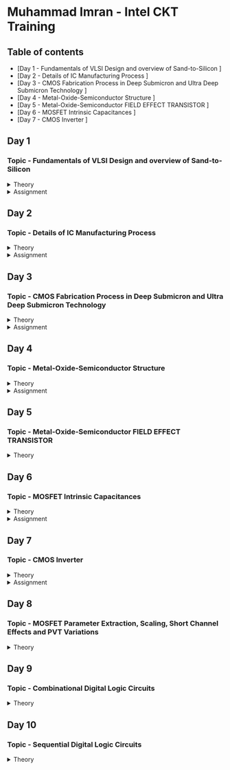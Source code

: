 # Muhammad Imran - Intel CKT Training

## Table of contents
* [Day 1 - Fundamentals of VLSI Design and overview of Sand-to-Silicon ]
* [Day 2 - Details of IC Manufacturing Process ]
* [Day 3 - CMOS Fabrication Process in Deep Submicron and Ultra Deep Submicron Technology ]
* [Day 4 - Metal-Oxide-Semiconductor Structure ]
* [Day 5 - Metal-Oxide-Semiconductor FIELD EFFECT TRANSISTOR ]
* [Day 6 - MOSFET Intrinsic Capacitances ]
* [Day 7 - CMOS Inverter ]



## Day 1
### Topic - Fundamentals of VLSI Design and overview of Sand-to-Silicon
<Details>
 <summary>Theory</summary>
 
### Theory 
**Overview of VLSI Design**
* **Packaged Chip**  
  -Packaging of silicon die with plastic case to protect the die
  * Examples types of packaging:
    * System in a package (SIP)
    * Dual in-line package (DIP)
    * Quad-flat no-leads (QFN)
    * Ball grid array (BGA)
  
  * **Die** 
    * Size is generally 1mmx1mm or 1mmx2mm
    * Made from a wafer which every single wafer consists of many die
    * **Inside the die:**  
  ![image](https://user-images.githubusercontent.com/121994033/210920544-118c0d99-ec97-4fcf-a49a-5fb883793df9.png)
      * Digital  
        Consists of Gates, Muxes, Decoders, Counters, Resistors, FSMs etc which all are made by standard cells using semi custom VLSI design flow.
      * Analog and RF
        * Consists of Clock: VCO and PLL; Voltage Ref. and Reg.: Bandgap reference, LDO, DC-DC converter; Data: PRBS generator; Amplifiers and Filters;  
          Interfaces: ADC and DAC  
        * All are made using custom VLSI flow  
      * Memory and Memory Controller  
        Consists of Static Random Access Memory (SRAM) and SRAM controller
  
  **VLSI Design Methodology**
    * **FPGA Based Design**
      * Faster prototyping and cost-effective
      * A typical FPGA chip consists,
        * Input/output buffers
        * Array of configurable logic blocks (CLBs)
        * Programmable interconnect structures
      * The programming of interconnects is accomplished by programming of RAM
      * Signal routing between the CLBs and the I/O blocks made by configurable switching matrice
    * **ASIC Design**
      * **Standard cell based design**
        * most prevalent full-custom design styles and requires development of a full-custom mask set.
        * commonly used logic cells are developed, characterized, and stored in a standard-cell library.
        * constant height for all cells in a same technology
        * can have several version for different fan-out driving capability

      * **Full custom design**
        * done without any library by designers
        * layouts, orientation, placement of transistor done by designers
        * developement cost is high
        * all analog and RF designs are full custom design
  
  **VLSI Design Quality**  
    * **Testability**  
      Design of testable chip  
    * **Yield and Manufacturability**  
      Yield: No. of tested of chips/Total no. of Chips    
      Functional Yield: Checks at lower speed  
      Parametric Yield: Checks at required speed
    * **Reliability**  
      ESD, EOS, Electromigration, Oxide breakdown, Power and ground bouncing, On-chip noise and cross-talk.
    * **Technology Upgradability**  
      Design style must be flexible to technology update so that the design can be use back with minimal cost. 
      Use advanced CAD tools to automatically generate physical layout.
  
  **Package Technology**
    -Chip designers should work closely with package designers to consider various packaging constraints, parasitic, length of bonding wire, no. of bonding pads.  
    * **Classification of Package**  
    * Pin-through-hole (PTH): holes drilled in PCB, not cost effective but soldering process in not inexpensive.
    * Surface Mount Technology (SMT): Directly soldered on the PCB, cost and space effective but expensive equipment's are needed for soldering
    * Plastic: Dominant for many years but it has the disadvantage of being permeable to environmental moisture.
    * Ceramic: Power consumption, performance and environmental requirements
![image](https://user-images.githubusercontent.com/121994033/210987021-f788bed8-7a79-4284-8db6-d7b5e91ada3b.png)

  **CAD Tools**  
  -Execute majority of the computation intensive parts of the design  
  Can be categorized into:
  * High-level synthesis
  * Logic synthesis
  * Circuit optimization
  * Layout
  * Placement and routing
  * Simulation
  * Design rules and checking
  </details>
  
 <Details>
 <summary>Assignment</summary>
 
 ### Assignment
 **RC Assignment**  
 ![image](https://user-images.githubusercontent.com/121994033/212216232-df6c4662-7c1c-49a0-ae07-ba81509ce382.png)
  </details>

## Day 2
### Topic - Details of IC Manufacturing Process
<details>
 <summary>Theory</summary>
 
### Theory 
**Analog IC Design Process**
![image](https://user-images.githubusercontent.com/121994033/211587318-48f31c1d-7a70-48c1-90a8-fa2c5472582c.png)

| Electrical Design | Physical Design | Test Design |  
| --- | --- | --- |
| process of going from the specification to a circuit solution | process of representing the electrical design in a layout consisting of many distinct geometrical rectangle at various levels | process of coordinating, planning and implementing the measurement of the analog integrated circuit performance |
| The electrical design requires active and passive device electrical models for creating the design, verifying the design and determining the robustness of the design | The physical design needs entering various geometries, follow DRC, LVS check and parasitic extraction | Types of test: Functional, Parametric, Static, Dynamic |

**Analog IC Design Process and its Relation with CAD and PDK**  
![image](https://user-images.githubusercontent.com/121994033/211595323-499f4d77-b1eb-47f9-8039-50dc1a877483.png)

**Role of Circuit Designer**  
 * Circuit Designer determine the implementation of the circuit which impact performance, power and cost
 * Design a practical circuit based on the device limits, technology constraints and physical implementations
 * Circuit designer should have very good understanding of layout design, so that in less iterations the design can be fridged.
 *  A good circuit designer should always discussed with the layout designer for better and efficient circuit design.
 
**CMOS Technology**  
 Why CMOS Technology?   
| Comparison Feature | BJT | MOSFET |  
| --- | --- | --- |
| Cut-off Frequency  | High | Less |
| Noise (at same thermal noise) | Less 1/f | More 1/f |
| DC Range of Operation | 9 decades of exponential current versus VBE | 2-3 decades of square law behaviour |
| Transconductance (Same Current) | Larger by 10X | Smaller by 10X |
| Small Signal Output Resistance | Slightly larger | Smaller for short channel |
| Switch Implementation | Poor | Good |
| Performance/Power Ratio | High | Low |
| Technology Improvement | Slower | Faster |
* Comparison made from digital viewpoint will side with CMOS. Since large volume mixed-mode technology will be driven by digital demands, CMOS is an obvious choice.  

**Categorization of the CMOS Technology**  
 * Submicron Technology: Lmin ≥ 0.35 µm
 * Deep Submicron Technology (DSM): 0.1 µm ≤ Lmin ≤ 0.35 µm
 * Ultra-Deep Submicron Technology (UDSM): Lmin ≤ 0.1 µm
 * BiCMOS Technology: Lmin = 0.5 µm
 
 **CMOS Fabrication Process**  
 Process Steps:
 <Details>
 <summary>1. Wafer formation (sand-to-silicon)</summary>  
 
  * The basic raw material used in CMOS fabs is a wafer or disk of silicon, roughly 75 mm to 300 mm (12 inch) in diameter and less than 1 mm thick.  
  * Wafers are cut from boules, cylindrical ingots of singlecrystal silicon, that have been pulled from a crucible of pure molten silicon.  
  * Controlled amounts of impurities are added to the melt to provide the crystal with the required electrical properties.  
  * A seed crystal is dipped into the melt to initiate crystal growth.  
  * The seed is gradually withdrawn vertically from the melt while simultaneously being rotated.  
  * The molten silicon attaches itself to the seed and recrystallizes as it is withdrawn.  
  * The seed withdrawal and rotation rates determine the diameter of the ingot.  
  * Growth rates vary from 30 to 180 mm/hour.
  </details>
  
  <Details>
  <summary>2. Photolithography</summary> 
  
  * The patterning is achieved by a process called photolithography.  
  * The primary method for defining areas of interest (i.e., where we want material to be present or absent) on a wafer is by the use of photoresists.
  * The wafer is coated with the photoresist and subjected to selective illumination through the photomask.
  * A photomask is constructed with chromium (chrome) covered quartz glass. A UV light source is used to expose the photoresist.
  * A developer solvent is then used to dissolve the soluble unexposed photoresist, leaving islands of insoluble exposed photoresist.
   </details>

  <Details>
  <summary>3. Well and Channel Formation</summary>
  
  * N-well process: In a n-well process, the pMOS transistors are built in a n-well and the nMOS transistor is placed in the p-type substrate.
  * P-well process: In a p-well process, the nMOS transistors are built in a p-well and the pMOS transistor is placed in the n-type substrate. p-well processes were used to optimize the pMOS transistor performance.
  * Twin-well process: Twin-well processes accompanied the emergence of n-well processes. A twinwell process allows the optimization of each transistor type.
  * Triple-well process: The triple-well process has emerged to provide good isolation between analog and digital blocks in mixed-signal chips; it is also used to isolate high-density dynamic memory from logic.
  
  ![image](https://user-images.githubusercontent.com/121994033/211602633-20172bec-59b8-4a15-a366-4ad4c3a8796e.png)

  </details>
 
  <Details>
  <summary>4. Silicon Dioxide (Sio2) Deposition</summary>
  
  * Oxidation of silicon is achieved by heating silicon wafers in an oxidizing atmosphere. The following are some common approaches:
  * Wet Oxidation: when the oxidizing atmosphere contains water vapor.  
   • The temperature is usually between 900 °C and 1000 °C.  
   • Wet oxidation is a rapid process.  
  * Dry Oxidation: when the oxidizing atmosphere is pure oxygen  
   • Temperatures are in the region of 1200 °C to achieve an acceptable growth rate.  
   • Dry oxidation forms a better quality oxide than wet oxidation.  
   • It is used to form thin, highly controlled gate oxides, while wet oxidation may be used to form thick field oxides.
   * Atomic Layer Deposition (ALD): when a thin chemical layer (material A) is attached to a surface and then a chemical (material B) is introduced to produce a thin layer of the required layer (i.e., SiO2––this can also be used for other various dielectrics and metals).
  </details>
 
  <Details>
  <summary>5. Isolation</summary>

  * Individual devices in a CMOS process need to be isolated from one another so that they do not have unexpected interactions.
  * The transistor gate consists of a thin gate oxide layer.
  * The thick oxide used to be formed by a process called Local Oxidation of Silicon (LOCOS).
  * A problem with LOCOS-based processes is the transition between thick andthin oxide, which extended some distance laterally to form a so-called bird’s beak.
  * Starting around the 0.35 µm node, shallow trench isolation (STI) was introduced to avoid the problems with LOCOS.
  * STI forms insulating trenches of SiO2 surrounding the transistors (everywhere except the active area).
  </details>
 
  <Details>
  <summary>6. Gate Oxide Creation</summary>
  
 * The next step in the process is to form the gate oxide for the transistors. As mentioned, this is most commonly in the form of silicon dioxide (SiO2).The transistor gate consists of a thin gate oxide layer
  </details>
 
  <Details>
  <summary>7. Gate and Source/Drain Formations</summary>
  
  * Grow gate oxide wherever transistors are required (area = source + drain + gate)––elsewhere there will be thick oxide or trench isolation.
  * Deposit polysilicon on chip
  * Pattern polysilicon (both gates and interconnect)
  * Etch exposed gate oxide—i.e., the area of gate oxide where transistors are required that was not covered by polysilicon; at this stage, the chip has windows down to the well or substrate wherever a source/drain diffusion is required
  * Implant pMOS and nMOS source/drain regions
  </details>

 <Details>
 <summary>8. Contacts and Metallization</summary>
 
 * Contact cuts are made to source, drain, and gate according to the contact mask. These are holes etched in the dielectric after the source/drain formation.
 * Older processes commonly use aluminum (Al) for wires, although newer ones offer copper (Cu) for lower resistance.
 * Tungsten (W) can be used as a plug to fill the contact holes (to alleviate problems of aluminum not conforming to small contacts)
 </details>
 
 <Details>
 <summary>9. Passivation</summary>
 
 * The final processing step is to add a protective glass layer called passivation or over glass that prevents the ingress of contaminants.
 * Openings in the passivation layer, called overglass cuts, allow connection to I/O pads and test probe points if needed.
  </details>
  
 <Details>
 <summary>10. Metrology</summary>
 
 * Metrology is the science of measuring. Everything that is built in a semiconductor process has to be measured to give feedback to the manufacturing process.
 </details>

 <Details>
 <summary>CMOS Fabrication Process Step</summary>
 
![image](https://user-images.githubusercontent.com/121994033/211606638-09442548-1d50-46a1-b6dc-a2dc37640412.png) 

![image](https://user-images.githubusercontent.com/121994033/211606685-6ce9beb5-fc60-4975-a36b-adfc8605e3c4.png)  
Oxidation

![image](https://user-images.githubusercontent.com/121994033/211606709-9b708948-5f18-4aec-b53e-f5b0a987c124.png)  
Photoresist

![image](https://user-images.githubusercontent.com/121994033/211606728-9685a6f3-dca2-4de5-9870-7bd12cecdb04.png)  
Masking

![image](https://user-images.githubusercontent.com/121994033/211606765-dcc83290-7a1e-4586-a2fd-a69fce1a0db6.png)  
Photoresist removal

![image](https://user-images.githubusercontent.com/121994033/211606789-158fe8dd-511b-4fd8-bff4-4bc60fe20be1.png)  
Etching

![image](https://user-images.githubusercontent.com/121994033/211606836-7e382d75-9eaf-4ccb-b09e-5ce1b6f118fe.png)  
Ion Implantation

![image](https://user-images.githubusercontent.com/121994033/211606857-dba95dca-d9bf-4ac7-ac33-9a2b2b7d2a20.png)  
N-well formation

![image](https://user-images.githubusercontent.com/121994033/211606885-772a0042-8e7c-42a3-ad1d-071cee70a168.png)  

![image](https://user-images.githubusercontent.com/121994033/211606913-8b00becf-d1bc-4170-bd52-f0ade7aabe45.png)
Deposition of polysilicon

![image](https://user-images.githubusercontent.com/121994033/211606937-0f215741-6c3d-4c33-921d-e38374ad797f.png)  
N and P diffusion

![image](https://user-images.githubusercontent.com/121994033/211606963-91355afd-0c84-4ea3-8d6f-a954133c517f.png)  
Metallization

![image](https://user-images.githubusercontent.com/121994033/211606982-57936abe-4897-4216-b96f-ffd1a1982042.png)

 </details>
</details>

 <Details>
 <summary>Assignment</summary>
 
 1. 
 ![image](https://user-images.githubusercontent.com/121994033/211699505-091d8fd1-a522-4796-919f-fae2979e742b.png)  
 
 2.  
 ![image](https://user-images.githubusercontent.com/121994033/211699558-c9130263-01b1-4fca-bf34-0a64e1cc90aa.png)

 3.
 ![image](https://user-images.githubusercontent.com/121994033/211699704-a978982e-103c-4722-b065-37a2e9571ebf.png)

 4.  
 ![image](https://user-images.githubusercontent.com/121994033/211699797-a76b0057-97a5-418d-a351-1a90c14b52bf.png)

 5.  
 ![image](https://user-images.githubusercontent.com/121994033/211699816-49bc44d3-4181-4cce-891c-b70e2a743fb5.png) 
 
 6. 
 ![image](https://user-images.githubusercontent.com/121994033/211700480-8dd103af-0c9c-4e77-838f-85688fc2224e.png)

 7. 
 ![image](https://user-images.githubusercontent.com/121994033/211720250-fd536be4-5dfa-4d2f-bf37-ffb2fd4b5e32.png)

 8. 
 ![image](https://user-images.githubusercontent.com/121994033/211720305-a83f93ce-e799-486d-97ca-9d8278397028.png)
</details>
 
## Day 3
### Topic - CMOS Fabrication Process in Deep Submicron and Ultra Deep Submicron Technology
<details>
 <summary>Theory</summary>
 
### Theory ###
 
 **Disadvatage of Submicron CMOS**  
 Isolation of the transsistor using reverse bias pn junction is limiting the transistor size and becomes impractical
 
 **Local Oxidation of Silicon (LOCOS) Isolation Process**  
   * Local Oxidation of Silicon is the traditional isolation technique used in submicron processes.
        1. A very thin layer silicon dioxide is grown on the wafer, called as pad oxide. Then a layer of silicon nitride is deposited which is used as an oxide barrier
        2. Then photolithography is done to pattern and etch the nitride and pad oxide where the thick oxide will be grown  
        3. Then by thermal oxidation process thick oxide is grown in the exposed area.  
        4. The last step is the removal of the silicon nitride layer.  
        ![image](https://user-images.githubusercontent.com/121994033/212123709-d188c4cd-5246-47e2-98ab-ef9bac0d60a5.png)   
    * The limitation of this technique is the bird’s beak effect and the surface area which is lost to this encroachment
    * The advantages of LOCOS fabrication process is simple process flow and high oxide quality because the whole LOCOS structure is thermally grown
        
 **Sallow Trench Isolation (STI) Technology**
 * Shallow trench isolation (STI) allows closer spacing of transistors by eliminating the depletion region at the surface and Bird’s beak effect due to LOCOS process.
 * Sallow Trench Isolation (STI) isolation process is the preferred isolation process for deep-submicron process because it completely avoids Bird’s beak shape characteristics.
        a. Cover the wafer with pad oxide and silicon nitride.
        b. First etch nitride and pad oxide. Next, an anisotropic etch is made in the silicon to a depth of 0.4 to 0.5 microns.
        c. Grow a thin thermal oxide layer on the trench walls
        d. A CVD dielectric film is used to fill the trench
        e. A chemical mechanical polishing (CMP) step is used to polish back the dielectric layer until the nitride is reached. The nitride acts like a CMP stop layer.
        f. Densify the dielectric material at 900°C and strip the nitride and pad oxide.
        ![image](https://user-images.githubusercontent.com/121994033/212125269-d0d9beb3-d8e9-4408-9cd4-bd2e915f50c6.png)

  * STI is more suitable for the increased density in a small area because it allows forming smaller isolation regions.
  * The disadvantage is larger number of process steps.
        
 **Deep Submicron (DSM) CMOS Technology other uses**
   In addition to the NMOS and PMOS transistor, the DSM technology provides;
   * A deep n-well that can be utilized to reduce substrate noise coupling.
   * A MOS Varactor that can be used to make voltage controlled oscillators (VCOs).
   * Different kind of resistors like:
    * Diffused and/or implanted resistors
    * Well resistors
    * Poly resistors
    * Metal Resistors  
        ![image](https://user-images.githubusercontent.com/121994033/212126223-de0b33a7-7c1c-4642-8554-01fe64f1a5c4.png)  
   * At least 6 levels of metal that can form many useful structures such as inductors, capacitors, and transmission lines.
        
   **Different Types of Capacitor in DSM CMOS Technology**  
        ![image](https://user-images.githubusercontent.com/121994033/212126490-6b055532-4a1e-49bd-b54f-7e421a1dc2fa.png)
        ![image](https://user-images.githubusercontent.com/121994033/212126623-e9b3f8fa-160e-4c1f-92bf-427f75e8e059.png)
        
   **Typical Deep Submicron (DSM) CMOS Fabrication Process**  
     Major Fabrication Steps for a DSM CMOS Process  
      1) p and n wells  
      2) Shallow trench isolation  
      3) Threshold shift and anti-punch through implants  
      4) Thin oxide and gate polysilicon  
      5) Lightly doped drains and sources  
      6) Sidewall spacer  
      7) Heavily doped drains and sources  
      8) Siliciding (Salicide and Polycide)  
      9) Bottom metal, tungsten plugs, and oxide  
      10) Higher level metals, tungsten plugs/vias, and oxide  
      11) Top level metal, vias and protective oxide   

**Summary of Deep Submicron (DSM) CMOS Fabrication Process**    
   * DSM technology typically has a minimum channel length between 0.35μm and 0.1μm  
   * DSM technology addresses the problem of excessive depletion region widths in junction isolation techniques by using shallow trench isolation  
   * DSM technology may have from 4 to 8 levels of metal  
   * Lightly doped drains and sources are a key aspect of DSM technology  
        
**Ultra Deep Submicron (UDSM) CMOS Technology**
 * Minimum length is less than 0.1 microns
 * Minimum feature size less than 100 nanometers
 * 22 nm drawn length
 * 5 nm lateral diffusion (12 nm gate length)
 * 1 nm transistor gate oxide
 * 8 layers of copper interconnect
 * Specialized processing is used to increase drive capability and maintain low off currents
        
**Advantage of UDSM CMOS Technology**
 * Digital Viewpoint:
   * Improved Ion/Ioff
   * Reduced gate capacitance
   * Higher drive current capability
   * Reduced interconnect density
   * Reduction of active power
        
 * Analog Viewpoint:
   * More levels of metal
   * Higher cutoff frequency
   * Higher capacitance density
   * Reduced junction capacitance per transconductance
   * More speed
        
**Disadvantage of UDSM CMOS Technology**
 * Analog Viewpoint:
   * Reduction in power supply resulting in reduced headroom
   * Gate leakage currents
   * Reduced small signal intrinsic gain
   * Increased nonlinearity
   * Increased noise and poorer matching
</details>

 <details>
 <summary>Assignment</summary>
  
## Assignment ##
 
 <Details>
 <summary>1. List the five basic MOS fabrication processing steps and give the purpose or function of each step.</summary>
  
**Oxidation**  
Oxidation is the process by which a layer of silicon dioxide (SiO2) is formed on the surface of the silicon wafer. The oxide grows both into as well as on the silicon surface. This oxide is used to provide insulating and passivation layers.  
**Diffusion**  
Diffusion in semiconductor material is the movement of impurity atoms at the surface of the material into the bulk of the material at temperatures in the range of 800–1400°C. The main aim of the Diffusion Process in IC Fabrication is to change the Conductivity of silicon substrate over a depth.  
**Ion implantation**  
Ion implantation is the process by which ions of a particular dopant (impurity) are accelerated by an electric field to a high velocity and physically lodge within the semiconductor material. Ion implantation doping method used in semiconductors that introduces impurities into a semiconductor wafer, enabling conductivity.  
**Deposition**   
Deposition is layering of additional material on the wafer surface. These layers may be applied at various stages during the manufacturing process in order to form a mask, to act as a new layer for further junction formation, or to form an insulating layer between two or more conductive layers.  
**Etching**  
Etching removes layers of SiO2, metals, and polysilicon, according to the desired patterns delineated by the resist. The two major methods of etching are wet chemical etching or dry chemical etching.  
</details>
 <details>
 <summary>2. What is the difference between positive and negative photoresist and how is photoresist used?</summary>
  
Positive photoresists undergo weakening when exposed to irradiation, whereas negative photoresists are strengthened. Positive photoresist is used to create a mask where patterns exist (where the photomask is opaque to UV light). Negative photoresist creates a mask where patterns do not exist (where the photomask is transparent to UV light).  
</details>
 
 <details>
 <summary>3. Sketch the approximate cross sectional view of a NMOS transistor in a p-substrate. Identify each region and identify the connections at the top surface of the integrated circuit for the source, drain, gate and bulk/substrate.</summary> 
  
 ![image](https://user-images.githubusercontent.com/121994033/212135520-fc9a087e-02ef-4531-8845-317a9ad498ff.png)
</details>
 
 <details>
 <summary>4. Consider a mask that is opaque everywhere except for a transparent circle in the center. Metal is deposited on a substrate followed by an application of negative photoresist which is patterned with the mask described. After exposure, developing, and subsequent etching, what will remain?</summary> 
  
The remain is a circle in the center
 </details>
 <details>
  <summary>5. What is the difference between submicron, deep submicron and ultra-deep submicron process?</summary>

Submicron technology typically has a channel length below 1000nm.   
DSM technology typically has a minimum channel length between 350nm to 130nm.  
UDSM technology typically has a channel length below 100nm.  
 </details>
   
 <details>
  <summary>6. What are the advantages of ultra-deep submicron process over deep submicron process.</summary>

* Improved Ion/Ioff
* Reduced gate capacitance
* Higher drive current capability
* Reduced junction capacitance per transconductance
* Higher cutoff frequency
* More speed
   </details>
   
 <details>
 <summary>7. What is the difference between LOCOS and STI process?</summary>

The STI process starts in the same way as the LOCOS process. A shallow trench is etched into the silicon substrate in STI. After underetching of the oxide pad, also a thermal oxide in the trench is grown, the so-called liner oxide. But unlike with LOCOS, the thermal oxidation process is stopped after the formation of a thin oxide layer, and the rest of the trench is filled with a deposited oxide
 </details>
 
 <details>
 <summary>8. Why for body connection a heavily doped n+ or p+ is used?</summary>
  
A heavily doped N+ or P+ diffusion is made for the metallic contact. This creates a conductive junction between the metal and the semiconductor, thus giving a good electrical contact to the bulk.
 </details>
 
 <details>
 <summary>9. What is use of silicide and poolside?</summary>

They function as interconnect between N+ or P+ diffusion to the metal later
 </details>
 
 <details>
 <summary>10. Which process steps used for control threshold voltage and punch-through effect?</summary>
  
Oxidation and Diffusion
 </details>
 
 <details>
 <summary>11. Draw a top view, front view and 3D view of a CMOS inverter and annotate the length and width of both PMOS and NMOS transistor.</summary>
  
 ![image](https://user-images.githubusercontent.com/121994033/212135567-a7b86633-5a3c-4c27-9406-7d7d03067813.png)
 </details>
 
 <details>
 <summary>12. Why sidewall spacer are used in DSM technology?</summary>

To insulate the drain and source metal contacts from the gate of the transistor.
  </details>
 
 <details>
 <summary>13. What are the advantages of Deep N-well technology over n-well technology?</summary>

The deep N well has the effect of decreasing the noise coupling through it to the substrate and giving the advantage of fully isolated NMOS devices while in n-well, capacitive coupling of noise from the well to the substrate means more noise reaches the supply.
 </details>
 
<details>
 <summary>14. What is passivation layer?</summary>

Passivation layers is a layer normally used protect the active semiconductor surface from the surrounding environment.
 </details>
 
 <details> 
 <summary>15. What is Bird’s beak in LOCOS process and what is the impact on the transistor performance?</summary>
 
A bird's beak effect is commonplace in LOCOS. As the oxide grows, the nitride mask, which is meant to block the oxide from growing everywhere, is slightly bent due to stress caused by the oxide pushing the nitride as it grows. The encroachment of field oxide in the active region reduces the area available to form a transistor and therefore it limits device scaling and device density in VLSI cuts which will limit the device performance.
 </details> 
</details>

## Day 4
### Topic - Metal-Oxide-Semiconductor Structure
<details>
 <summary>Theory</summary>
 
### Theory ###

 **Metal-Oxide-Semiconductor (MOS) Device Structure**  
 MOS structure - capacitance will change with voltage
 MOM structure - capacitance is constant
 ![image](https://user-images.githubusercontent.com/121994033/212618575-c310661a-8f0f-4429-b417-feffea0be902.png)
 ![image](https://user-images.githubusercontent.com/121994033/212618640-d0dd85a2-9bf4-42ba-b0af-9fb5ade12cc6.png)
Fabrication:  
* Oxidation: process to create SiO2 on top of Silicon.
* Metallization: process to deposit poly-silicon on top of SiO2
Device Structure:  
* Gate and substrate are different material so there is a contact potential between them. This expressed as metal to semiconductor work function (ϕms)
* Interface: between SiO2 and Silicon

 **Ideal MOS Junction or Capacitor**  
 * No charge in the device if V= 0
 * Substrate is uniformly doped
 
   * Metal-to-semiconductor work function = 0
   * Interface trapped charge = 0
   * Oxide trapped charge = 0
   * Fixed charge at the interface = 0
   * Mobile charge in the oxide = 0
   
   **Case1: Accumulation Mode of Operation**
    * Accumulation Mode (V < 0):
      * Pile of majority carrier at the interface
      * Charge at the surface directly proportional to voltage  
        ![image](https://user-images.githubusercontent.com/121994033/212622907-40b5b8f5-f0a5-40f5-bc19-bc4671a7af5c.png)
       
    **Case2: Depletion Mode of Operation**
    * Depletion Mode (0 < V < VT):
      * The semiconductor surface starts to deplete and the type of charge at the surface is –ve (due to acceptor ions) and gradually increase with the increase of voltage.  
      * The voltage at which the surface carrier concentration is exactly equal to bulk carrier concentration, is called weak inversion voltage and form this point the weak inversion started
      * Charge at the surface directly proportional to voltage
      * The voltage at which the surface concentration exactly equal to the bulk concentration, that is called threshold voltage
      * This is called inversion point and at this point depletion mode ends and strong inversion started.
      ![image](https://user-images.githubusercontent.com/121994033/212623238-88616000-a44b-42c9-b250-70356b721e67.png)  

    **Case3: Strong Inversion Mode of Operation**
    * Strong Inversion Mode (V ≥ VT):
      * At threshold voltage a channel form at the surface of the semiconductor due to inversion charges.
      * Before threshold voltage the charge comes from negatively charged ionized acceptors.
      * After threshold voltage, the more charge comes from the electrons rather than depleting the holes.
      * The extra negative charge required for the semiconductor is comes from the mobile electrons which are very close to the surface.
      ![image](https://user-images.githubusercontent.com/121994033/212623758-eb930dc1-09f9-4dd9-9511-a7bbe87abe68.png)
     
    **Summary of the MOS Operation Modes**
     Depletion Mode (V > 0):
      * Flat band voltage is 0 for ideal MOS structure
      * Flat band means flatness of conduction and valence band edges at semiconductor surface
      ![image](https://user-images.githubusercontent.com/121994033/212627683-5a411c0e-e1cb-45e1-add9-37a34a88d7ca.png)

    **Q-V Characteristics of MOS Structure**
    ![image](https://user-images.githubusercontent.com/121994033/212628086-e5391f10-b4f4-413b-aa1e-5751c654ff3f.png)

    **C-V Characteristics of MOS Structure**
    ![image](https://user-images.githubusercontent.com/121994033/212628208-1e7f8445-a13c-42d1-825c-549a7d1c323f.png)   

    **Non Ideal MOS Structure**
    Effect of fixed charge Qf
    * To cerate a zero charge on silicon a negative voltage is required to give at gate terminal.
    * By applying a negative volute at gate the surface charge at silicon will be zero.
    * Zero charge in the semiconductor corresponds to flat-band condition of a MOS junction
    ![image](https://user-images.githubusercontent.com/121994033/212628647-f9944feb-b9e2-4693-8a9a-d7d43ca5052a.png)
    ![image](https://user-images.githubusercontent.com/121994033/212628614-9537f8c8-6320-4935-8fa7-76391e8a4fcb.png)
    
    Effect of work metal-semiconductor work function difference ϕms
    * Electrons are always moves from higher energy level to lower energy level.
    * Electrons are transferred through wire. 
    * To remove the electrons from semiconductor surface we have to provide a –ve voltage to the gate.
    ![image](https://user-images.githubusercontent.com/121994033/212628929-535e5753-d822-40fe-a14d-ba16cf9c2f38.png)
    ![image](https://user-images.githubusercontent.com/121994033/212628905-7194733b-47a2-4119-8824-756b442d9adc.png)

 </details>
 
<details>
 <summary>Assignment</summary>
 
### Assignment ###


1. What are the main differences between ideal and real MOS structure? 

 - Effect of Oxide fixed charge QF and metal to semiconductor work function difference
   * There are some negative charges deposited at the surface  of the semiconductor. This negative charge at teh interface causes a band bending at the semiconductor interface without giving any voltage to the MOS structure
   * A negative voltage need to be applied at the gate terminal of the MOS structure to remove the negative charges from the surface of the semiconductor.
 
2. What are the different modes of operation in a MOS junction? 

* Accumulation
* Depletion
* Strong Inversion

3. What is the difference between weak inversion and strong inversion of a MOS junction?

	Weak inversion is when V < VT while strong inversion is when V ≥ VT
 
4. What is metal-to-semiconductor work function? 

The fermi level energy difference between metal and semiconductor

5. For a heavily n-doped poly-silicon metal and a p-substrate semiconductor, what will be the metal-to-semiconductor work function? Positive or negative?  
	
    Positive
 
6. For a heavily p-doped poly-silicon metal and a n-substrate semiconductor, what will be the metal-to-semiconductor work function? Positive or negative?  

    Negative
 
7. What is threshold voltage of a MOS junction? Express threshold voltage for a non-ideal MOS junction. 

    Threshold voltage is the voltage at which the surface concentration exactly equal to the bulk concentration 
    𝑉𝑇 = 𝑉𝑇𝑖𝑑𝑒𝑎𝑙 + 𝑉𝐹𝐵 = ϕ𝑜𝑥 + ϕ𝑠 + −𝑄𝐹/𝐶0𝑥 + φ𝑚s
 
8. If the oxide (SiO2) increases for a MOS structure, the threshold voltage will increase or decrease?   

    Threshold voltage will increase

9. Instead of a lightly doped p-substrate, if you use a heavily doped p-substrate in a MOS structure then what will be the change in threshold voltage? Will it increase or decrease?   

    The threshold voltage will increase

10. Describe, why MOS capacitance stay minimum at very high frequency and back to high value at low frequency. 
* Once the capacitance is in inversion at high frequency, mobile carriers at the interface cannot be change easily because mobile carriers are the minority carriers.
* Minority carriers are thermally generated. The majority carriers are derived from the ionized impurity, but minority carriers are obtained by thermal generation.  Therefore, it will take time to generate required number of minority carriers
* Changing the voltage very fast will not provide sufficient time for the minority carriers to be generated. Therefore, rapid change in voltage inversion majority  carrier concentration can change very quickly.


</details>

	
## Day 5
### Topic - Metal-Oxide-Semiconductor FIELD EFFECT TRANSISTOR
<details>
 <summary>Theory</summary>
 
### Theory ###

**Metal-Oxide-Semiconductor Field Effect Transistor (MOSFET)**   
   ![image](https://user-images.githubusercontent.com/121994033/213080924-ff152e2c-eb59-4bee-8ca0-487f7e4b311d.png)
	
**MOSFET Operation (N-Channel Enhancement)**  
	![image](https://user-images.githubusercontent.com/121994033/213084648-e068e88d-feea-4dda-96e4-aea6268049fc.png)

  * **Cutoff**  
    * Application: Switch    
	 	![image](https://user-images.githubusercontent.com/121994033/213081601-95c68695-c7d5-4945-b08b-7d6852604de8.png)
	
  * **Linear**  
    * Application: Switch and linear resistor    
	 	![image](https://user-images.githubusercontent.com/121994033/213082158-b8ee403e-fea3-464f-84a8-48678e22cf68.png)   
  * **Saturation**  
    * Application: Amplifier and constant current source    
	 	![image](https://user-images.githubusercontent.com/121994033/213082422-6cd9d64a-4d92-4203-9c4f-b38d532d3145.png)  

**MOSFET Operation (P-Channel Enhancement)**   
	![image](https://user-images.githubusercontent.com/121994033/213084757-28b1c008-e153-431e-bd9e-a4ee2142e96e.png)  
	![image](https://user-images.githubusercontent.com/121994033/213084875-8e6cdf15-6bf8-419a-8eb2-fb11f8d29bdc.png)   
	
ID-VGS Characteristics  
![image](https://user-images.githubusercontent.com/121994033/213100946-89a9d7ce-8d93-4f9e-a516-be4706f3ac54.png)  
* Vgs increase, ideally there is no current
* due to some weak inversion, there is some current
* after reaching Vt, Id increase drastically and increase Vds
* Changing Vds also vary the characteristics because increasing Vds will increase Id
	
ID-VGS Characteristics with Body Bias  
![image](https://user-images.githubusercontent.com/121994033/213101049-1293d7b3-838d-42ca-b272-8b7a41ed29fa.png)  
* Body should always be less than source
* If body is positive and source negative, it will be a diode and current will flow from body to source
* If there is body bias, the threshold voltage increase
* VTO- 0 body bias
	
ID-VDS Characteristics  
![image](https://user-images.githubusercontent.com/121994033/213101097-0bab6fa3-b5da-4712-857e-7de49cf03aec.png)  
* Vds<Vgs-Vt linear region
* Vds=Vgs-Vt saturation, act as constant current source ideally

	
ID-VDS Characteristics: Channel Length Modulation  
![image](https://user-images.githubusercontent.com/121994033/213101181-4762ecd0-ee9e-499b-b794-7b09a8776cd5.png)  
* Higher VDS will increase depletion region.
* channel length decrease because depletion region increase.
* Current will increase when channel length decrease 
 
	
	
 </details>

## Day 6
### Topic - MOSFET Intrinsic Capacitances

<details>
 <summary>Theory</summary>
 
### Theory ###

**MOSFET Intrinsic Capacitances**
 
**Cutoff Region**  
![image](https://user-images.githubusercontent.com/121994033/214527391-b1893799-3470-4c9f-a911-309fbb701803.png)  
* Cgso: gate-source overlap capacitance.
* Cgdo: gate-drain overlap capacitance.
* Cdb: drain-bulk reverse bias junction capacitance.
* Csb: source-bulk reverse bias junction capacitance.
* Cgb: gate-bulk oxide capacitance
* No channel relate capacitance because of no channel.
* No channel formed in cutoff	In cutoff, no channel
* depletion region formed due to bias voltage Vds
* source depletion is smaller than drain, Csb constant because the voltage does not change
* Cgso - gate to source overlap, it is constant
* Cgb - oxide capacitance, C=A/d
 
**Linear Region**
![image](https://user-images.githubusercontent.com/121994033/214527773-2912ec7f-a49a-42b9-8724-471e692354ba.png)
* Cgso: gate-source overlap capacitance.
* Cgdo: gate-drain overlap capacitance.
* Cdb: drain-bulk reverse bias junction capacitance.
* Csb: source-bulk reverse bias junction capacitance.
* Cgsch: gate-channel oxide capacitance at source side.
* Cgdch: gate-channel oxide capacitance at source side.
* Cch-b: channel-bulk capacitance
* There are additional capacitance compared to cutoff due to channel form between source and drain

**Saturation Region**  
![image](https://user-images.githubusercontent.com/121994033/214528230-01ba84ef-39e0-47d0-8c92-448ff1cd63f4.png)  
* Cgso: gate-source overlap capacitance.
* Cgdo: gate-drain overlap capacitance.
* Cdb: drain-bulk reverse bias junction capacitance.
* Csb: source-bulk reverse bias junction capacitance.
* Cgsch: gate-channel oxide capacitance at source side.
* Cch-b: channel-bulk capacitance
* Cdb change because depletion region is bigger
* There is no Cgdch due to pinch off 

</details>

 <details>
 <summary>Assignment</summary>
 
### Assignment ###
	
  + **[Assignment-MOSFET with Capacitor](https://github.com/ImranAbdHakim/intel-ckt-training/blob/main/Assignment%20Day%206%20circuit%20training.pdf)**

<details>
 <summary>NMOS characteristic</summary>

Ids-Vgs characteristics
 * Vgs = sweep 0 to 1.2
 * Vds = 1.2  
 ![image](https://user-images.githubusercontent.com/121994033/218509268-1069c15b-24fd-406e-b401-3a4e55138728.png)
 
Vt from graph  
 * Vt=~0.46V  
 ![image](https://user-images.githubusercontent.com/121994033/218632645-4a29518c-eae8-4e84-9765-ed59ba9942b9.png)  

Ids-Vgs Char. at different Vds  
 ![image](https://user-images.githubusercontent.com/121994033/218511205-e8dd7e69-0e19-4408-b121-c51c562fdf72.png)
 
Ids-Vds characteristics  
 ![image](https://user-images.githubusercontent.com/121994033/218512186-4a235021-736e-4547-a8b2-a8807b5d4e43.png)

Ids-Vds char. at different Vgs  
![image](https://user-images.githubusercontent.com/121994033/218513599-01f4ad70-7779-46d9-8bef-01bd163a46c2.png)

Ids at different corner  
 ![image](https://user-images.githubusercontent.com/121994033/219098058-e5ef4225-e010-45de-9f15-7629236ec178.png)


</details>

<details>
 <summary>PMOS characteristic</summary>

Isd-Vsg characteristics  
 ![image](https://user-images.githubusercontent.com/121994033/218510135-5d65fc36-fb33-45e5-b5a5-e4de48149267.png)
 
Isd-Vsg Char. at different Vds  
 ![image](https://user-images.githubusercontent.com/121994033/218510643-d591e6f8-1ea7-4090-a315-56968a8f6181.png)

Isd-Vsd characteristics  
 ![image](https://user-images.githubusercontent.com/121994033/218510755-e75bd645-ccd6-4b82-9224-378ff7e1ae7c.png)
 
Isd-Vsd char. at different Vgs
 ![image](https://user-images.githubusercontent.com/121994033/218510885-65604dfb-54e8-43fb-a8d6-3bfe3791c5d6.png)

Isd at different corner
 ![image](https://user-images.githubusercontent.com/121994033/219089363-934a8518-2096-4b17-8b2e-8441e32d8052.png)

Vth at different corner  
 ![image](https://user-images.githubusercontent.com/121994033/219092937-673c2063-5313-4d88-ba66-c1d385ba1c26.png)

	

</details>
</details> 
	
## Day 7
### Topic - CMOS Inverter

<details>
 <summary>Theory</summary>
 
### Theory ###

**CMOS Inverter :**    
![image](https://user-images.githubusercontent.com/121994033/214999323-8f3f8a53-3e86-45dd-afd4-75a0c52d34ca.png)  
  * 1980 CMOS come to market 
  * The CMOS Inverter is the core of all digital designs
  * Analyze with respect to: 
	* Cost: Expressed by the complexity and area
	* Integrity and robustness: Expressed by the static (steady-state) behavior. Static current 
	* Performance: Determined by the dynamic (or transient) response.
	* Energy Efficiency: Set by the energy and power consumption. 

![image](https://user-images.githubusercontent.com/121994033/214999830-c491768a-f2b8-4f9c-8f37-9a6d186aa77e.png)

  * When input is HIGH, PMOS will turn off while NMOS will be on. The PMOS act likes open circuit switch while NMOS act likes a resistor
  * When input is LOW, PMOS will turn on while NMOS will turn off. The NMOS act likes open circuit switch while PMOS act likes a resistor

![image](https://user-images.githubusercontent.com/121994033/215003525-e9f2bc9a-5fc2-44e5-9e02-e5e421ad4a8b.png)  
	
Properties CMOS Inverter from Switched Level View:
  * Rail-to-rail swing: results high noise margin
  * Logic levels are independent of device sizes (ratioless)
  * In steady state there is always exist a path with a fine resistance between the output and either VDD or Ground. This results low output impedance and less sensitive to noise.
  * Input impedance of the CMOS inverter is extremely high. Theoretically, a single inverter can drive infinite number of gates
  * No direct path exit between supply and ground. Static power almost zero.
	
**Voltage transfer characteristics**
![image](https://user-images.githubusercontent.com/121994033/215004387-9cfd025a-098d-4edd-ad23-4c08849ca9f5.png)

![image](https://user-images.githubusercontent.com/121994033/215004511-bd351141-7a2b-4ad3-b815-c9cd701a3494.png)

**Noise Margin**  
![image](https://user-images.githubusercontent.com/121994033/215004541-ebecb626-1131-434a-ac77-08f8b8c799f1.png)
* How much noise the inverter can tolerate
* delta V - noise
if input 0 + noise - output is 1 : that noise is tolerable
* slope is steep, less transition region, more noise margin

**Dynamic Behavior**  
  * High performance CMOS circuit should have less propagation delay, less rise time and less fall time.
  * Propagation delay of the CMOS inverter is determined by the time it takes to charge and discharge the load capacitance CL through the PMOS and NMOS transistors   	  respectively.
  * If CL increases;
    * Propagation delay (PD) increases
    * Output rise time (Trise) increases
    * Output fall time (Tfall) increases
  * The above observation suggests that getting CL as small as possible is crucial to the realization to the high performance CMOS Circuits
  * Need to understand the major components of the load capacitance.  
![image](https://user-images.githubusercontent.com/121994033/215006101-6195294c-b735-4b74-be2c-185c3ea213b0.png)

  Intrinsic Capacitance
  * Cdbp, Cdbn : drain-bulk capacitance  
  * Cgdp, Cgdn: gate-drain overlap capacitance.  
  Wiring Capacitance  
  * Cw: Interconnect wiring capacitance  
  Fanout Capasitance  
  * Cgsp, Cgsn: source-bulk reverse bias junction capacitance.  

  * Cload = Cint + Cwiring + Cfanout
	
![image](https://user-images.githubusercontent.com/121994033/215006361-b217aef6-902a-448d-9d10-07fe0b2a3024.png)  
![image](https://user-images.githubusercontent.com/121994033/215006344-2d427c27-9a1e-435f-9aab-a9727628054d.png)

Rise Time :
  The time required for the output voltage to rise from 10% to 90% of the supply voltage.  
![image](https://user-images.githubusercontent.com/121994033/215007625-0204c3ce-bd23-4fab-b0b6-8a99db6bbf5e.png)

Fall Time :
  The time required the output voltage to fall from 90% to 10% of the supply voltage.  
![image](https://user-images.githubusercontent.com/121994033/215007705-fc28b988-1049-4ac8-bca4-1f95251e9b7c.png)

**Propagation Delay**
  * Input to output delay during the signal transition (at 50%)
  * Tplh: Propagation delay at low to high transition at output.
  * Tphl: Propagation delay at high to low transition at output.  
![image](https://user-images.githubusercontent.com/121994033/215007959-6556b541-485c-4d5e-9df5-957ba501dc2b.png)  
![image](https://user-images.githubusercontent.com/121994033/215007981-ce04ef36-1373-4319-8ccc-b7dce8276334.png)

Calculation: 
  * One way to compute propagation delay of the inverter is to integrate the capacitor charge (discharge) current.
  * 𝑡_𝑝=∫1_𝑉1^𝑉2▒〖(𝐶_𝐿 (𝑉))/(𝐼(𝑉)) 𝑑𝑉〗
    Where 𝑖=𝐶ℎ𝑎𝑟𝑔𝑒 (𝑑𝑖𝑠𝑐ℎ𝑎𝑟𝑔𝑒)  𝑐𝑢𝑟𝑟𝑒𝑛𝑡 
	𝑉=𝑉𝑜𝑙𝑡𝑎𝑔𝑒 𝑜𝑣𝑒𝑟 𝑡ℎ𝑒 𝑐𝑎𝑝𝑎𝑐𝑖𝑡𝑜𝑟
	𝑉1=𝐼𝑛𝑖𝑡𝑖𝑎𝑙 𝑣𝑜𝑙𝑡𝑎𝑔𝑒
	𝑉2=𝐹𝑖𝑛𝑎𝑙 𝑣𝑜𝑙𝑡𝑎𝑔𝑒
  * Exact computation of above equation is difficult, as both 𝐶_𝐿 (𝑉) and 𝑖(𝑉) are non-linear functions of V.
  * Deriving the propagation delay of the resulting circuit is now straight forward and is nothing more than the analysis of a first-order linear RC network
![image](https://user-images.githubusercontent.com/121994033/215008111-25937fca-6012-422f-887b-71dfbadc1d5c.png)

Propagation Delay (Tp) of a gate can be minimized in following ways 
1. Reduce C_L
  * Internal diffusion capacitance
  * Interconnect capacitance
  * Fanout capacitance
2. Increase the  W/L   ratio of transistors
  * This is most powerful and effective performance optimization tool in the hands of the designer.
  * Be careful,  W/L  ratio proportional to C_L: once intrinsic capacitance starts dominating  C_L increasing gate size does not longer help in reducing the delay.
    * Increase area (self loading)
    * Increase the fanout factor of the driving gate
3. Increase VDD
  * Delay of a gate can be modulated by modifying the supply voltage

![image](https://user-images.githubusercontent.com/121994033/215008303-662229a3-cb78-4639-a72b-dcad00263808.png)

![image](https://user-images.githubusercontent.com/121994033/215009572-e7714d2d-a08e-411f-8cea-d1b4fa678b86.png)  
![image](https://user-images.githubusercontent.com/121994033/215009583-3b73b774-8f5e-4df9-9ea8-9d8026d83b57.png)  
![image](https://user-images.githubusercontent.com/121994033/215009592-34ae9066-1d6c-4692-8643-3e6c6153ac78.png)  
![image](https://user-images.githubusercontent.com/121994033/215009631-468b5f0f-2c98-4af0-a0e4-d34140a37fee.png)  
 
![image](https://user-images.githubusercontent.com/121994033/215009649-222b4302-fcdb-4081-be8a-8fb7507edf40.png)

**Static Power Consumption**

  * The static or steady state power dissipation of a circuit is expressed as;
  * 𝑃_(𝑠𝑡𝑎𝑡.)=𝐼_(𝑠𝑡𝑎𝑡.) 𝑉_𝐷𝐷
  * Ideally, 𝐼_(𝑠𝑡𝑎𝑡.)=0 as the PMOS and NMOS devices are never on simultaneously in steady state operation.
  * But a leakage current flowing through the reverse biased diode junctions of the transistor, located between source and drain and the substrate.
  * In general the leakage currents are very small and can be ignored. However the junction currents are caused by thermally generated carriers.
  * Sub-threshold Current: Drain-to-source current even when Vgs is smaller than the threshold voltage,  
![image](https://user-images.githubusercontent.com/121994033/215009803-494e07cb-5fec-496c-a8b9-5e0577fc9bcf.png)  
	
**Power Dissipation Summary**

The total power of the CMOS inverter is expressed as the sum of the its three components:
𝑃_𝑇𝑜𝑡𝑎𝑙=𝑃_𝑑𝑦𝑛+𝑃_𝑑𝑝+𝑃_(𝑠𝑡𝑎𝑡.)
𝑃_𝑑𝑦𝑛= Dominant
𝑃_𝑑𝑝= Can be kept within bounds under the designers control
𝑃_(𝑠𝑡𝑎𝑡.)= Ignorable but significant in sub-micron and deep sub-micron technologies.  
![image](https://user-images.githubusercontent.com/121994033/215009932-8f9784f9-dc1d-41f4-ab86-447beb596e4e.png)  

</details> 

 <details>
 <summary>Assignment</summary>
 
### Assignment ###
	
  + **[Assignment-CMOS Characterization](https://github.com/ImranAbdHakim/intel-ckt-training/blob/main/assignment%20day%207.pdf)**
 </details>

## Day 8
### Topic - MOSFET Parameter Extraction, Scaling, Short Channel Effects and PVT Variations

<details>
 <summary>Theory</summary>
 
### Theory ###
MOSFET Parameter Extraction 

![image](https://user-images.githubusercontent.com/121994033/217016056-f55036f0-1ffa-492d-82a7-c0baa1bda833.png)  
![image](https://user-images.githubusercontent.com/121994033/217016146-9fcd489a-663b-4f32-8805-5871a563f675.png)  
![image](https://user-images.githubusercontent.com/121994033/217016212-5007a2e0-063c-4ae5-bed1-06c9bd306c04.png)  
![image](https://user-images.githubusercontent.com/121994033/217016281-d506315b-e459-4075-b02e-33a6e8663abf.png)

MOSFET Scaling 

![image](https://user-images.githubusercontent.com/121994033/217017100-ac81c781-b572-42fd-8905-0339be7c382f.png)  
• Dennard scaling, also known as MOSFET scaling, is a law in semiconductor electronics that states that as transistors become smaller, their power density remains constant while both voltage and current decrease proportionally with length.
• The process of reducing the size of MOSFET is referred to as scaling.
• There are two methods for reducing size: full scaling and constant voltage scaling.

![image](https://user-images.githubusercontent.com/121994033/217017538-afb1c353-2468-4efa-b7ae-79ee226e54be.png)
![image](https://user-images.githubusercontent.com/121994033/217017598-f9686c94-107b-4f74-aff3-df333a829965.png)

* In many practical cases, constant-voltage scaling is favored over constant-field scaling due to external constraints on voltage levels.
* However, it should be noted that constant-voltage scaling leads to an increase in drain current density and power density by a factor of S^3.
* This significant rise in current and power density can ultimately lead to significant reliability issues for the scaled transistor, including electromigration, hot-carrier degradation, oxide breakdown, and electrical over-stress.

transistor get smaller, power density stays constant, voltage and current scale downward with length

short channel effect 

• A MOSFET is considered short when the channel length is similar in magnitude to the depletion-layer widths (𝑥𝑑𝐷, 𝑥𝑑𝑆) of the source and drain junction.
• Alternatively, a MOSFET can be defined as a short-channel device if the effective channel length (𝐿𝑒𝑓𝑓) is approximately equal to the source and drain junction depth 𝑥j.

• The short channel effects in a MOSFET device are caused by two physical factors:
	1. The restrictions on electron drift in the channel,
	2. The alteration of the threshold voltage as a result of the shortening of the channel length.
	
• Seven types of short channel effect
	* drain induced barrier lowering and punch through
	* Mobility degradation or surface scattering
	* velocity saturation
	* impact ionization
	* hot electrons
	* sub-threshold conduction
	* Vt roll-off
	
* In small MOSFETs, the potential barrier is influenced by both VGS (gate-to-source voltage) and VDS (drain-to-source voltage).
* If the drain voltage increases, the potential barrier in the channel decreases, resulting in drain-induced barrier lowering (DIBL).
* The reduction of the potential barrier eventually enables electron flow between the source and drain, even when the gate-to-source voltage is below the threshold voltage.
* The current that flows in the channel under these conditions (VGS<VT0) is known as the subthreshold current.

* As the channel length decreases due to the expansion of the depletion layer into the channel region, the longitudinal electric field component (𝐸𝑦) increases and the surface mobility (µ) becomes dependent on the field.
* In a MOSFET, the carrier transport occurs within the narrow inversion layer, and surface scattering (collisions experienced by electrons as they are accelerated towards the interface by 𝐸𝑥) reduces mobility.
* The electrons have difficulty moving parallel to the interface, resulting in an average surface mobility that is about half that of the bulk mobility, even for small values of 𝐸𝑦.

* At low 𝐸𝑦, the electron drift velocity (𝑣𝑑𝑒) in the channel increases linearly with the electric field intensity. But as 𝐸𝑦 rises above 104 V/cm, the drift velocity increases more gradually and approaches a saturation value of 𝑣𝑑𝑒𝑠𝑎𝑡 = 107 cm/s at 𝐸𝑦 = 105 V/cm and 300 K.
* Short-channel devices are also impacted by velocity saturation, which decreases the transconductance in saturation mode.
* It is important to note that in short-channel devices, the drain current is limited by velocity saturation, not pinch off. This occurs when the dimensions are scaled without lowering the bias voltages.

* Impact ionization is a process where an electron-hole pair is generated due to high longitudinal electric field.
* The holes are then swept into the bulk.
* The potential drop created by the hole current results in a bulk-to-source forward bias.
* This leads to additional electron injection and increased carrier flow into the drain.

* High electric fields can also cause issues known as "hot electrons."
* The high energy of these hot electrons can accumulate over time and degrade the performance of the device.
* This can lead to an increase in the threshold voltage and have a negative impact on the device.

* Sub-threshold conduction refers to the behavior of the device when the gate voltage is below the threshold voltage (Vgs < Vt).
* In this weak inversion regime, the current decreases exponentially with a straight line appearance on a logarithmic scale.
* The sub-threshold leakage current increases with increasing drain-to-source voltage (Vds) due to drain-induced barrier lowering.
* The drain junction leakage sets a lower limit on the drain-source current (Ids), and this is further exacerbated by the negative gate voltage.

![image](https://user-images.githubusercontent.com/121994033/217020602-4b2f6aa8-e96e-4821-8aac-9f961dd6a4de.png)  
![image](https://user-images.githubusercontent.com/121994033/217020472-22a011c3-fd39-4ffa-8b4c-286aff2e8657.png)  
![image](https://user-images.githubusercontent.com/121994033/217020527-afc1977d-9504-4777-ba55-23b6c2473204.png)

</details> 

## Day 9
### Topic - Combinational Digital Logic Circuits

<details>
 <summary>Theory</summary>
 
 **Combinational Logic**
 
 * The output of the circuit is related to its current input signals by some Boolean expression
 * The gates coming under combinational logics are:  
    basic gates: NOT, AND, OR   
    universal gates : NAND, NOR  
    special gates : X-OR, XNOR  
    complex gates : AOI, OAI, adders, subtractors, multiplexers, decoders and transmission gate.  
 * There are numerous circuit styles to implement a given logic function. As with the inverter, the common design matrics by which a gate is evaluated are speed, power and area
 * Most used style is static CMOS where it is an extension of CMOS inverter.
 
 **Complementary MOS Logic**
 * A static CMOS is a combination of the pull-up network (PUN) and pull-down network (PDN).
 * The function of the PUN is to provide the connection between the output and VDD anytime the output of the logic gate is meant to be High.
 * The function of the PDN is to provide the connection between the output and GND anytime the output of the logic gate is meant to be Low.
 * At one time, only one connection is conducting
 * A transistor can be thought of as a switch controlled by its gate terminal.
 * An NMOS transistor is ON when the controlling signal is high and is OFF when the controlling signal is low while the PMOS is vice versa.
 * PUN is constructed using PMOS devices, while PDN is constructed using NMOS devices because NMOS is strong '0' passer while PMOS is strong '1' passer.
 
 ![image](https://user-images.githubusercontent.com/121994033/217707670-e06ec479-b162-40e3-bc05-b36c50995416.png)

 * Pull-up and pull-down networks of a complementary CMOS structure are dual networks.
 * The number of transistors required to implement an N-Input logic gate is 2N.
![image](https://user-images.githubusercontent.com/121994033/217708681-e4d497ea-b26b-438b-943d-24424aebea67.png)

**Static Properties of Complementary CMOS Gates**

Complementary CMOS gates inherits all the nice properties of the basic CMOS inverters  
• Rail-to-rail swing, 𝑉𝑂𝐻 = 𝑉𝐷𝐷 and 𝑉𝑂𝐿 = 0  
• No static power dissipation  
• VTC and noise margin analysis is little bit complicated as these parameters depends upon the data inputs applied to gate.   
![image](https://user-images.githubusercontent.com/121994033/217709563-4682000a-c9fc-457d-ad04-46ab424f0156.png)  
![image](https://user-images.githubusercontent.com/121994033/217709585-4b00e21c-4a33-43b8-874e-9419312fba7d.png)  

**Propagation Delay of Complementary CMOS Gates**
* The computation of propagation delay proceeds in a fashion similar to static inverters.
* For delay analysis, each transistor is modeled as a resistor in series with an ideal switch.

![image](https://user-images.githubusercontent.com/121994033/217711418-88ddb9ac-c8da-41cf-b00c-0cbd7108bf6f.png)

![image](https://user-images.githubusercontent.com/121994033/217711532-d22216a4-d824-451d-867b-b83ab2eb684f.png)
![image](https://user-images.githubusercontent.com/121994033/217711570-fb5ab93e-d1ff-485e-b016-a2ad47b9b703.png)

* For NAND gate, to make 𝑡𝑃𝐻𝐿−𝑁𝐴𝑁𝐷 = 𝑡𝑃𝐻𝐿−𝐼𝑁𝑉 , we have to reduce the resistance of PDN devices of NAND gate to half of the previous.
* This can be possible if the size of the PDN devices will be two times of the previous.
* This is the same with NOR gate except that the PUN will be two times of the previous.
* Therefore, to get the same delay as the inverter NOR implementation required more area compared to NAND implementation. So, NAND implementation is preferred over NOR implementation.


**Complex Logic Circuit**

* AND-OR-INVERT (AOI) logic : enables the sum of products realization of a Boolean function in one logic stage.
* OR-AND-INVERT (OAI) logic : • The OAI gates on the other hand, enables the product-of-sums realization of a Boolean function in one logic stage.
* The pull-down network of AOI gate consists of parallel branches of series connected NMOS driver transistors.

**Transmission Gate**

* One NMOS and one PMOS transistor connected in parallel.
* Gate voltages applied to these two transistors are also set to be complementary signals.
* Bi-directional switch between the nodes A and B, that is controlled by signal C.
* CMOS TG is also used to make combinational circuit to reduce transistor counts
* CMOS TG is used in latch and Flip-flops.

![image](https://user-images.githubusercontent.com/121994033/217724843-eaa96fb8-ad11-4d8f-8578-51139665271d.png)

</details> 

## Day 10
### Topic - Sequential Digital Logic Circuits

<details>
 <summary>Theory</summary>
 
 * Sequential logic circuits retain past input values in addition to current input values, influencing their output. They possess memory and are categorized by    regenerative circuits, which can be classified as bistable, monostable, and astable circuits. Bistable circuits are the most commonly utilized and are responsible for creating latches, flip-flops, registers, and memory elements.
 
 

